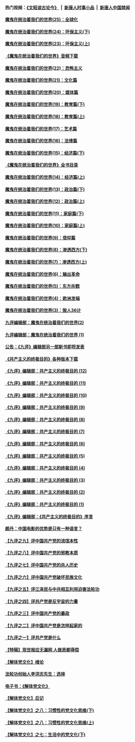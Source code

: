 #### 热门视频：[《文昭谈古论今》](https://github.com/gfw-breaker/wenzhao/blob/master/README.md?t=10230933) &nbsp;|&nbsp; [新唐人时事小品](https://github.com/gfw-breaker/ntdtv-comedy/blob/master/README.md?t=10230933) &nbsp;|&nbsp; [新唐人中国禁闻](https://github.com/gfw-breaker/ntdtv-news/blob/master/README.md?t=10230933)

#### [魔鬼在统治着我们的世界(25)：全球化](../pages/nsc422/n10788205.md?t=10230933) 

#### [魔鬼在统治着我们的世界(24)：环保主义(下)](../pages/nsc422/n10695307.md?t=10230933) 

#### [魔鬼在统治着我们的世界(23)：环保主义(上)](../pages/nsc422/n10688613.md?t=10230933) 

#### [《魔鬼在统治着我们的世界》音频下载](../pages/nsc422/n10635553.md?t=10230933) 

#### [魔鬼在统治着我们的世界(22)：恐怖主义](../pages/nsc422/n10614727.md?t=10230933) 

#### [魔鬼在统治着我们的世界(21)：文化篇](../pages/nsc422/n10597706.md?t=10230933) 

#### [魔鬼在统治着我们的世界(20)：媒体篇](../pages/nsc422/n10586579.md?t=10230933) 

#### [魔鬼在统治着我们的世界(19)：教育篇(下)](../pages/nsc422/n10564808.md?t=10230933) 

#### [魔鬼在统治着我们的世界(18)：教育篇(上)](../pages/nsc422/n10526970.md?t=10230933) 

#### [魔鬼在统治着我们的世界(17)：艺术篇](../pages/nsc422/n10499093.md?t=10230933) 

#### [魔鬼在统治着我们的世界(16)：法律篇](../pages/nsc422/n10485969.md?t=10230933) 

#### [魔鬼在统治着我们的世界(15)：经济篇(下)](../pages/nsc422/n10469975.md?t=10230933) 

#### [《魔鬼在统治着我们的世界》全书目录](../pages/nsc422/n10464261.md?t=10230933) 

#### [魔鬼在统治着我们的世界(14)：经济篇(上)](../pages/nsc422/n10457370.md?t=10230933) 

#### [魔鬼在统治着我们的世界(13)：政治篇(下)](../pages/nsc422/n10448270.md?t=10230933) 

#### [魔鬼在统治着我们的世界(12)：政治篇(上)](../pages/nsc422/n10444576.md?t=10230933) 

#### [魔鬼在统治着我们的世界(11)：家庭篇(下)](../pages/nsc422/n10440961.md?t=10230933) 

#### [魔鬼在统治着我们的世界(10)：家庭篇(上)](../pages/nsc422/n10435448.md?t=10230933) 

#### [魔鬼在统治着我们的世界(9)：信仰篇](../pages/nsc422/n10432159.md?t=10230933) 

#### [魔鬼在统治着我们的世界(8)：渗透西方(下)](../pages/nsc422/n10429603.md?t=10230933) 

#### [魔鬼在统治着我们的世界(7)：渗透西方(上)](../pages/nsc422/n10426013.md?t=10230933) 

#### [魔鬼在统治着我们的世界(6)：输出革命](../pages/nsc422/n10421536.md?t=10230933) 

#### [魔鬼在统治着我们的世界(5)：东方杀戮](../pages/nsc422/n10417707.md?t=10230933) 

#### [魔鬼在统治着我们的世界(4)：欧洲发端](../pages/nsc422/n10414890.md?t=10230933) 

#### [魔鬼在统治着我们的世界(3)：毁人36计](../pages/nsc422/n10411583.md?t=10230933) 

#### [九评编辑部：魔鬼在统治着我们的世界(2)](../pages/nsc422/n10410036.md?t=10230933) 

#### [九评编辑部：魔鬼在统治着我们的世界 (1)](../pages/nsc422/n10406825.md?t=10230933) 

#### [公告：《九评》编辑部另一部新书即将发表](../pages/nsc422/n10405104.md?t=10230933) 

#### [《共产主义的终极目的》各种版本下载](../pages/nsc422/n10022138.md?t=10230933) 

#### [《九评》编辑部：共产主义的终极目的 (12)](../pages/nsc422/n9933272.md?t=10230933) 

#### [《九评》编辑部：共产主义的终极目的 (11)](../pages/nsc422/n9924973.md?t=10230933) 

#### [《九评》编辑部：共产主义的终极目的 (10)](../pages/nsc422/n9920883.md?t=10230933) 

#### [《九评》编辑部：共产主义的终极目的 (9)](../pages/nsc422/n9916363.md?t=10230933) 

#### [《九评》编辑部：共产主义的终极目的 (8)](../pages/nsc422/n9912488.md?t=10230933) 

#### [《九评》编辑部：共产主义的终极目的 (7)](../pages/nsc422/n9901176.md?t=10230933) 

#### [《九评》编辑部：共产主义的终极目的 (6)](../pages/nsc422/n9899359.md?t=10230933) 

#### [《九评》编辑部：共产主义的终极目的 (5)](../pages/nsc422/n9893174.md?t=10230933) 

#### [《九评》编辑部：共产主义的终极目的 (4)](../pages/nsc422/n9891246.md?t=10230933) 

#### [《九评》编辑部：共产主义的终极目的 (3)](../pages/nsc422/n9879879.md?t=10230933) 

#### [《九评》编辑部：共产主义的终极目的 (2)](../pages/nsc422/n9876205.md?t=10230933) 

#### [《九评》编辑部：共产主义的终极目的 (1)](../pages/nsc422/n9865857.md?t=10230933) 

#### [《九评》编辑部：《共产主义的终极目的》序言](../pages/nsc422/n9862666.md?t=10230933) 

#### [颜丹：中国电影的优势是只有一种语言？](../pages/nsc422/n9583062.md?t=10230933) 

#### [【九评之九】评中国共产党的流氓本性](../pages/nsc422/n737542.md?t=10230933) 

#### [【九评之八】评中国共产党的邪教本质](../pages/nsc422/n735942.md?t=10230933) 

#### [【九评之七】评中国共产党的杀人历史](../pages/nsc422/n733806.md?t=10230933) 

#### [【九评之六】评中国共产党破坏民族文化](../pages/nsc422/n731667.md?t=10230933) 

#### [【九评之五】评江泽民与中共相互利用迫害法轮功](../pages/nsc422/n730058.md?t=10230933) 

#### [【九评之四】评共产党是反宇宙的力量](../pages/nsc422/n727814.md?t=10230933) 

#### [【九评之三】评中国共产党的暴政](../pages/nsc422/n725597.md?t=10230933) 

#### [【九评之二】评中国共产党是怎样起家的](../pages/nsc422/n723946.md?t=10230933) 

#### [【九评之一】评共产党是什么](../pages/nsc422/n722529.md?t=10230933) 

#### [【特稿】现世报应无漏网 人做恶都得偿](../pages/nsc422/n4215167.md?t=10230933) 

#### [【解体党文化】绪论](../pages/nsc422/n1449356.md?t=10230933) 

#### [法轮功创始人李洪志先生：选择](../pages/nsc422/n3580738.md?t=10230933) 

#### [电子书：《解体党文化》](../pages/nsc422/n1573484.md?t=10230933) 

#### [【解体党文化】后记](../pages/nsc422/n1531999.md?t=10230933) 

#### [【解体党文化】之八：习惯性的党文化思维(下)](../pages/nsc422/n1526477.md?t=10230933) 

#### [【解体党文化】之八：习惯性的党文化思维(上)](../pages/nsc422/n1520631.md?t=10230933) 

#### [【解体党文化】之七：生活中的党文化(下)](../pages/nsc422/n1513446.md?t=10230933) 

